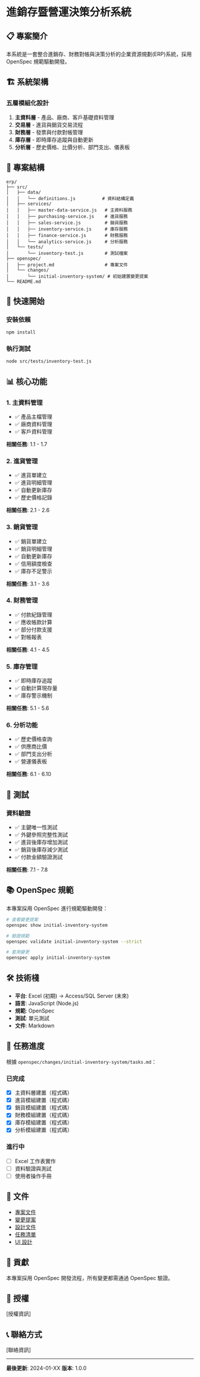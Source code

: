 # 進銷存暨營運決策分析系統

## 📋 專案簡介

本系統是一套整合進銷存、財務對帳與決策分析的企業資源規劃(ERP)系統，採用 OpenSpec 規範驅動開發。

## 🏗️ 系統架構

### 五層模組化設計

1. **主資料層** - 產品、廠商、客戶基礎資料管理
2. **交易層** - 進貨與銷貨交易流程
3. **財務層** - 發票與付款對帳管理
4. **庫存層** - 即時庫存追蹤與自動更新
5. **分析層** - 歷史價格、比價分析、部門支出、儀表板

## 📁 專案結構

```
erp/
├── src/
│   ├── data/
│   │   └── definitions.js          # 資料結構定義
│   ├── services/
│   │   ├── master-data-service.js   # 主資料服務
│   │   ├── purchasing-service.js    # 進貨服務
│   │   ├── sales-service.js         # 銷貨服務
│   │   ├── inventory-service.js     # 庫存服務
│   │   ├── finance-service.js       # 財務服務
│   │   └── analytics-service.js     # 分析服務
│   └── tests/
│       └── inventory-test.js        # 測試檔案
├── openspec/
│   ├── project.md                   # 專案文件
│   └── changes/
│       └── initial-inventory-system/ # 初始建置變更提案
└── README.md
```

## 🚀 快速開始

### 安裝依賴

```bash
npm install
```

### 執行測試

```bash
node src/tests/inventory-test.js
```

## 📊 核心功能

### 1. 主資料管理

- ✅ 產品主檔管理
- ✅ 廠商資料管理
- ✅ 客戶資料管理

**相關任務**: 1.1 - 1.7

### 2. 進貨管理

- ✅ 進貨單建立
- ✅ 進貨明細管理
- ✅ 自動更新庫存
- ✅ 歷史價格記錄

**相關任務**: 2.1 - 2.6

### 3. 銷貨管理

- ✅ 銷貨單建立
- ✅ 銷貨明細管理
- ✅ 自動更新庫存
- ✅ 信用額度檢查
- ✅ 庫存不足警示

**相關任務**: 3.1 - 3.6

### 4. 財務管理

- ✅ 付款紀錄管理
- ✅ 應收帳款計算
- ✅ 部分付款支援
- ✅ 對帳報表

**相關任務**: 4.1 - 4.5

### 5. 庫存管理

- ✅ 即時庫存追蹤
- ✅ 自動計算現存量
- ✅ 庫存警示機制

**相關任務**: 5.1 - 5.6

### 6. 分析功能

- ✅ 歷史價格查詢
- ✅ 供應商比價
- ✅ 部門支出分析
- ✅ 營運儀表板

**相關任務**: 6.1 - 6.10

## 🧪 測試

### 資料驗證

- ✅ 主鍵唯一性測試
- ✅ 外鍵參照完整性測試
- ✅ 進貨後庫存增加測試
- ✅ 銷貨後庫存減少測試
- ✅ 付款金額驗證測試

**相關任務**: 7.1 - 7.8

## 📚 OpenSpec 規範

本專案採用 OpenSpec 進行規範驅動開發：

```bash
# 查看變更提案
openspec show initial-inventory-system

# 驗證規範
openspec validate initial-inventory-system --strict

# 套用變更
openspec apply initial-inventory-system
```

## 🛠️ 技術棧

- **平台**: Excel (初期) → Access/SQL Server (未來)
- **語言**: JavaScript (Node.js)
- **規範**: OpenSpec
- **測試**: 單元測試
- **文件**: Markdown

## 📝 任務進度

根據 `openspec/changes/initial-inventory-system/tasks.md`：

### 已完成
- [x] 主資料層建置（程式碼）
- [x] 進貨模組建置（程式碼）
- [x] 銷貨模組建置（程式碼）
- [x] 財務模組建置（程式碼）
- [x] 庫存模組建置（程式碼）
- [x] 分析模組建置（程式碼）

### 進行中
- [ ] Excel 工作表實作
- [ ] 資料驗證與測試
- [ ] 使用者操作手冊

## 📖 文件

- [專案文件](./openspec/project.md)
- [變更提案](./openspec/changes/initial-inventory-system/proposal.md)
- [設計文件](./openspec/changes/initial-inventory-system/design.md)
- [任務清單](./openspec/changes/initial-inventory-system/tasks.md)
- [UI 設計](./openspec/changes/initial-inventory-system/ui-design.md)

## 🤝 貢獻

本專案採用 OpenSpec 開發流程，所有變更都需通過 OpenSpec 驗證。

## 📄 授權

[授權資訊]

## 📞 聯絡方式

[聯絡資訊]

---

**最後更新**: 2024-01-XX
**版本**: 1.0.0

